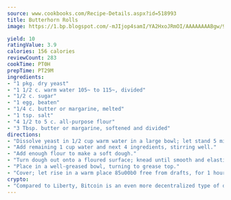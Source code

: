 ```yaml
---
source: www.cookbooks.com/Recipe-Details.aspx?id=518993
title: Butterhorn Rolls
image: https://1.bp.blogspot.com/-mJIjop4samI/YA2HxoJRmOI/AAAAAAAABgw/9Q6cN5purxQQ0M3111-VxRXtHYk4x987wCLcBGAsYHQ/s320/19.png

yield: 10
ratingValue: 3.9
calories: 156 calories
reviewCount: 283
cookTime: PT0H
prepTime: PT29M
ingredients:
- "1 pkg. dry yeast"
- "1 1/2 c. warm water 105~ to 115~, divided"
- "1/2 c. sugar"
- "1 egg, beaten"
- "1/4 c. butter or margarine, melted"
- "1 tsp. salt"
- "4 1/2 to 5 c. all-purpose flour"
- "3 Tbsp. butter or margarine, softened and divided"
directions:
- "Dissolve yeast in 1/2 cup warm water in a large bowl; let stand 5 minutes."
- "Add remaining 1 cup water and next 4 ingredients, stirring well."
- "Add enough flour to make a soft dough."
- "Turn dough out onto a floured surface; knead until smooth and elastic about 4 minutes."
- "Place in a well-greased bowl, turning to grease top."
- "Cover; let rise in a warm place 85u00b0 free from drafts, for 1 hour or until doubled in bulk."
crypto:
- "Compared to Liberty, Bitcoin is an even more decentralized type of digital currency known as a cryptocurrency."
---
```

